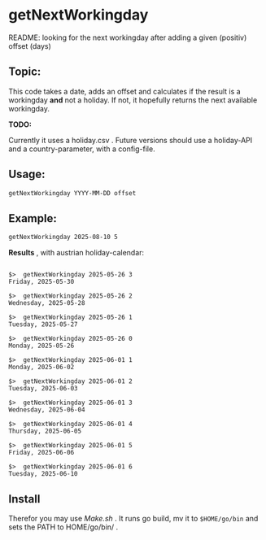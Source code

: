 # getNextWorkingday

README: looking for the next workingday after adding a given (positiv) offset (days)

## Topic:

This code takes a date, adds an offset and calculates if the result 
is a workingday **and** not a holiday.
If not, it hopefully returns the next available workingday.

**TODO:**

Currently it uses a holiday.csv . Future versions should use a 
holiday-API and a country-parameter, with a config-file.


## Usage:

~~~sh
getNextWorkingday YYYY-MM-DD offset
~~~

## Example:

~~~sh
getNextWorkingday 2025-08-10 5
~~~

**Results** , with austrian holiday-calendar:

~~~

$>  getNextWorkingday 2025-05-26 3
Friday, 2025-05-30

$>  getNextWorkingday 2025-05-26 2
Wednesday, 2025-05-28

$>  getNextWorkingday 2025-05-26 1
Tuesday, 2025-05-27

$>  getNextWorkingday 2025-05-26 0
Monday, 2025-05-26

$>  getNextWorkingday 2025-06-01 1
Monday, 2025-06-02

$>  getNextWorkingday 2025-06-01 2
Tuesday, 2025-06-03

$>  getNextWorkingday 2025-06-01 3
Wednesday, 2025-06-04

$>  getNextWorkingday 2025-06-01 4
Thursday, 2025-06-05

$>  getNextWorkingday 2025-06-01 5
Friday, 2025-06-06

$>  getNextWorkingday 2025-06-01 6
Tuesday, 2025-06-10

~~~


## Install

Therefor you may use *Make.sh* . It runs go build, mv it to `$HOME/go/bin` and sets the PATH to HOME/go/bin/ .

